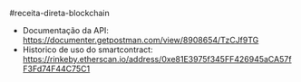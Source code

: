 #receita-direta-blockchain
- Documentação da API: https://documenter.getpostman.com/view/8908654/TzCJf9TG
- Historico de uso do smartcontract: https://rinkeby.etherscan.io/address/0xe81E3975f345FF426945aCA57fF3Fd74F44C75C1